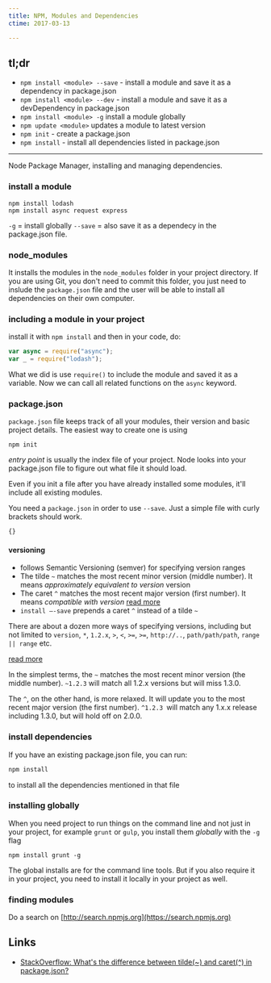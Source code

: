```yaml
---
title: NPM, Modules and Dependencies
ctime: 2017-03-13 

---
```


tl;dr
---

- `npm install <module> --save` - install a module and save it as a dependency in package.json
- `npm install <module> --dev` - install a module and save it as a devDependency in package.json
- `npm install <module> -g` install a module globally
- `npm update <module>` updates a module to latest version
- `npm init` - create a package.json
- `npm install` - install all dependencies listed in package.json 

---

Node Package Manager, installing and managing dependencies.

### install a module

    npm install lodash
    npm install async request express

`-g` = install globally
`--save` = also save it as a dependecy in the package.json file.

### node_modules
It installs the modules in the `node_modules` folder in your project directory. If you are using Git, you don't need to commit this folder, you just need to inslude the `package.json` file and the user will be able to install all dependencies on their own computer.

### including a module in your project

install it with `npm install` and then in your code, do:

```javascript
var async = require("async");
var _ = require("lodash");
```

What we did is use `require()` to include the module and saved it as a variable. Now we can call all related functions on the `async` keyword.

### package.json
`package.json` file keeps track of all your modules, their version and basic project details. The easiest way to create one is using 

    npm init

_entry point_ is usually the index file of your project. Node looks into your package.json file to figure out what file it should load.

Even if you init a file after you have already installed some modules, it'll include all existing modules.

You need a `package.json` in order to use `--save`. Just a simple file with curly brackets should work.

```javascript
{}
```

#### versioning
- follows Semantic Versioning (semver) for specifying version ranges
- The tilde `~` matches the most recent minor version (middle number). It means _approximately equivalent to version_ version
- The caret `^` matches the most recent major version (first number). It means _compatible with version_ [read more](http://fredkschott.com/post/2014/02/npm-no-longer-defaults-to-tildes/)
- `install –-save` prepends a caret `^` instead of a tilde `~`

There are about a dozen more ways of specifying versions, including but not limited to `version`, `*`,  `1.2.x`,  `>`, `<`, `>=`, `>=`,  `http://..`, `path/path/path`, `range || range` etc.

[read more ](https://docs.npmjs.com/files/package.json#dependencies)

In the simplest terms, the `~` matches the most recent minor version (the middle number). `~1.2.3` will match all 1.2.x versions but will miss 1.3.0.

The `^`, on the other hand, is more relaxed. It will update you to the most recent major version (the first number). `^1.2.3 `will match any 1.x.x release including 1.3.0, but will hold off on 2.0.0.




### install dependencies
If you have an existing package.json file, you can run:  

```bash
npm install
```

to install all the dependencies mentioned in that file

### installing globally
When you need project to run things on the command line and not just in your project, for example `grunt` or `gulp`, you install them _globally_ with the `-g` flag

    npm install grunt -g

The global installs are for the command line tools. But if you also require it in your project, you need to install it locally in your project as well.

### finding modules
Do a search on [http://search.npmjs.org](https://search.npmjs.org)



Links
---
- [StackOverflow: What's the difference between tilde(~) and caret(^) in package.json?](https://stackoverflow.com/questions/22343224/whats-the-difference-between-tilde-and-caret-in-package-json)